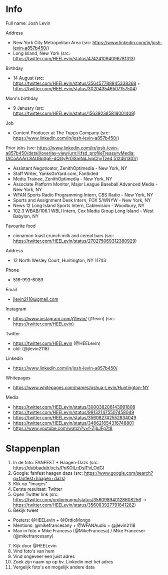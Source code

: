# Info

Full name: Josh Levin

Address
- New York City Metropolitan Area (src: https://www.linkedin.com/in/josh-levin-a857b450/)
- Long Island, New York (src: https://twitter.com/HEELevin/status/474241094096781313)

Birthday
- 14 August (src: https://twitter.com/HEELevin/status/356457788945338368 + https://twitter.com/HEELevin/status/302043546507157504)

Mom's birthday
- 9 January (src: https://twitter.com/HEELevin/status/156392385818001408)

Job
- Content Producer at The Topps Company (src: https://www.linkedin.com/in/josh-levin-a857b450/)

Prior jobs (src: https://www.linkedin.com/in/josh-levin-a857b450/detail/overlay-view/urn:li:fsd_profileTreasuryMedia:(ACoAAArL8AUBpXgE-dQGyPr0lSmNdJvpChyTze4,51246130)/)
- Assistant Negotioator, ZenithOptimedia - New York, NY
- Staff Writer, YanksGoYard.com, FanSided
- Media	Trainee, ZenithOptimedia - New York, NY
- Associate	Platform Monitor, Major	League Baseball Advanced Media - New York, NY
- WFAN Sports Radio Programming Intern, CBS Radio - New York, NY
- Sports and Assignment	Desk Intern, FOX 5/WNYW - New York, NY 
- News 12 Long Island Sports Intern, Cablevision - Woodbury, NY
- 102.3 WBAB/106.1 WBLI Intern, Cox Media Group Long Island - West Babylon, NY

Favourite food
- cinnamon toast crunch milk and cereal bars (src: https://twitter.com/HEELevin/status/270275069312380929)

Address
- 12 North Wesley Court, Huntington, NY 11743

Phone
- 516-993-6089

Email
- jlevin2118@gmail.com

Instagram
- https://www.instagram.com/j11evin/ (j11evin) (src: https://twitter.com/HEELevin)

Twitter
- https://twitter.com/HEELevin (@HEELevin)
- old: (@jlevin2118)

Linkedin
- https://www.linkedin.com/in/josh-levin-a857b450/

Whitepages
- https://www.whitepages.com/name/Joshua-Levin/Huntington-NY

Media
- https://twitter.com/HEELevin/status/300038206143991808
- https://twitter.com/HEELevin/status/991321475507458049
- https://twitter.com/HEELevin/status/356082742552834049
- https://twitter.com/HEELevin/status/346621654316748801
- https://www.youtube.com/watch?v=f-ZjbJFg7t8

# Stappenplan

1. In de foto: FANFEST + Haagen-Dazs (src: https://dubbadub.be/s/PnKOILnDsfPvLOdG)
2. Google: fanfest haagen dazs (src: https://www.google.com/search?q=fanfest+haagen+dazs)
3. Klik op "Images"
4. Eerste resultaat: Twitter
5. Open Twitter link (src: https://twitter.com/ordiomongo/status/356098940128608256 -> https://twitter.com/HEELevin/status/356083927791841282)
6. Bekijk tweet
- Posters: @HEELevin + @OrdioMongo
- Mentions: @mikefrancesany + @WFANAudio + @jlevin2118
- Man in foto = Mike Francesa (@MikeFrancesa) / Mike Franceser (@mikefrancesany)
7. Kijk door @HEELevin
8. Vind foto's van hem
9. Vind ongeveer een juist adres
10. Zoek zijn naam op op bv. Linkedin met het adres
11. Vergelijk foto's en mogelijk andere data